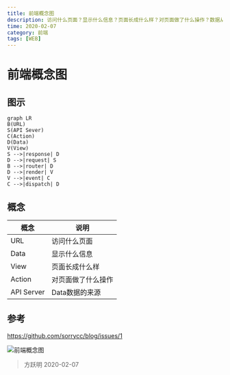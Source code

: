 ```yaml
---
title: 前端概念图
description: 访问什么页面？显示什么信息？页面长成什么样？对页面做了什么操作？数据从何而来？
time: 2020-02-07
category: 前端
tags: [WEB]
---
```


# 前端概念图

## 图示

```mermaid
graph LR
B(URL)
S(API Sever)
C(Action)
D(Data)
V(View)
S -->|response| D
D -->|request| S
B -->|router| D
D -->|render| V
V -->|event| C
C -->|dispatch| D
```

## 概念

|    概念    |        说明        |
| ---------- | ------------------ |
| URL        | 访问什么页面       |
| Data       | 显示什么信息       |
| View       | 页面长成什么样     |
| Action     | 对页面做了什么操作 |
| API Server | Data数据的来源     |

## 参考

<https://github.com/sorrycc/blog/issues/1>

![前端概念图](https://camo.githubusercontent.com/27dc8a7706005007aa24e557dc06eed9d66cb926f5704fcec9dea222935a3d56/68747470733a2f2f6f732e616c697061796f626a656374732e636f6d2f726d73706f7274616c2f43684d775a42755a6c614c725377652e706e67)

> 方跃明
> 2020-02-07
